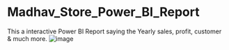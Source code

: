 # Madhav_Store_Power_BI_Report
This a interactive Power BI Report saying the Yearly sales, profit, customer &amp; much more.
![image](https://github.com/user-attachments/assets/30783d81-24f0-4f5f-992b-7f5215fa942b)

